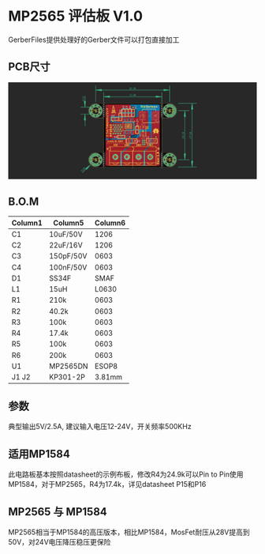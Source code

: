 # MP2565 评估板 V1.0 

GerberFiles提供处理好的Gerber文件可以打包直接加工

## PCB尺寸

![](https://github.com/oldgerman/MP2565_EVM_V1/blob/master/image/Eagle_brd.jpg)

## B.O.M

| Column1 | Column5   | Column6 |
| ------- | --------- | ------- |
| C1      | 10uF/50V  | 1206    |
| C2      | 22uF/16V  | 1206    |
| C3      | 150pF/50V | 0603    |
| C4      | 100nF/50V | 0603    |
| D1      | SS34F     | SMAF    |
| L1      | 15uH      | L0630   |
| R1      | 210k      | 0603    |
| R2      | 40.2k     | 0603    |
| R3      | 100k      | 0603    |
| R4      | 17.4k     | 0603    |
| R5      | 100k      | 0603    |
| R6      | 200k      | 0603    |
| U1      | MP2565DN  | ESOP8   |
| J1 J2   | KP301-2P  | 3.81mm  |

## 参数

典型输出5V/2.5A, 建议输入电压12-24V，开关频率500KHz

## 适用MP1584

此电路板基本按照datasheet的示例布板，修改R4为24.9k可以Pin to Pin使用MP1584，对于MP2565，R4为17.4k，详见datasheet P15和P16

## MP2565 与 MP1584

MP2565相当于MP1584的高压版本，相比MP1584，MosFet耐压从28V提高到50V，对24V电压降压稳压更保险


